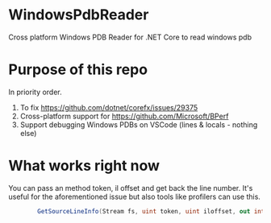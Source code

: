 # WindowsPdbReader
Cross platform Windows PDB Reader for .NET Core to read windows pdb

# Purpose of this repo

In priority order.

1. To fix https://github.com/dotnet/corefx/issues/29375
2. Cross-platform support for https://github.com/Microsoft/BPerf
3. Support debugging Windows PDBs on VSCode (lines & locals - nothing else)

# What works right now

You can pass an method token, il offset and get back the line number. It's useful for the aforementioned issue but also tools like profilers can use this.

```csharp
        GetSourceLineInfo(Stream fs, uint token, uint iloffset, out int age, out Guid guid, out string sourceFile, out int sourceLine, out int sourceColumn)
```
